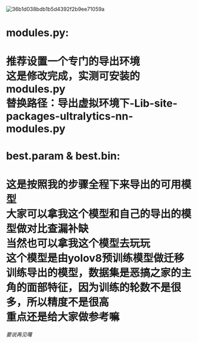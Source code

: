 ![36b1d038bdb1b5d4392f2b9ee71059a](https://github.com/user-attachments/assets/924fa77c-c092-4342-a48f-bb086394b607)  
# modules.py:  
推荐设置一个专门的导出环境  
这是修改完成，实测可安装的modules.py  
替换路径：导出虚拟环境下-Lib-site-packages-ultralytics-nn-modules.py  
=====================================================================  
# best.param & best.bin:  
这是按照我的步骤全程下来导出的可用模型  
大家可以拿我这个模型和自己的导出的模型做对比查漏补缺  
当然也可以拿我这个模型去玩玩  
这个模型是由yolov8预训练模型做迁移训练导出的模型，数据集是恶搞之家的主角的面部特征，因为训练的轮数不是很多，所以精度不是很高  
重点还是给大家做参考嘛  
=====================================================================  
###### 要说再见囖  
